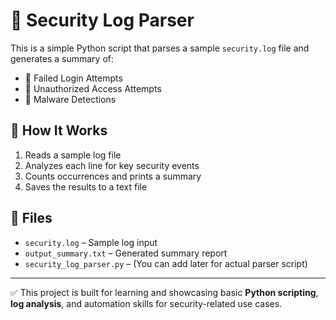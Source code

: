
# 🔐 Security Log Parser

This is a simple Python script that parses a sample `security.log` file and generates a summary of:

- 🔐 Failed Login Attempts
- 🚫 Unauthorized Access Attempts
- 🦠 Malware Detections

## 🧪 How It Works

1. Reads a sample log file
2. Analyzes each line for key security events
3. Counts occurrences and prints a summary
4. Saves the results to a text file

## 📁 Files

- `security.log` – Sample log input
- `output_summary.txt` – Generated summary report
- `security_log_parser.py` – (You can add later for actual parser script)

---

✅ This project is built for learning and showcasing basic **Python scripting**, **log analysis**, and automation skills for security-related use cases.
